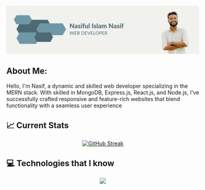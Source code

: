 
<img src="https://raw.githubusercontent.com/nasif07/nasif07/main/banner/Neutral%20Modern%20Web%20Developer%20LinkedIn%20Banner.png" />
</a>

## About Me: 
<p>Hello, I'm Nasif, a dynamic and skilled web developer specializing in the MERN stack. With  skilled in MongoDB, Express.js, React.js, and Node.js, I've successfully crafted responsive and feature-rich websites that blend functionality with a seamless user experience</p>

## :chart_with_upwards_trend: Current Stats

<p align="center">
  <a href="https://git.io/streak-stats"><img src="https://github-readme-streak-stats.herokuapp.com?user=nasif07&theme=vue-dark&hide_border=true&mode=weekly&card_width=489" alt="GitHub Streak" /></a>
</p>


## :computer: Technologies that I know

<p align="center">
  <a href="https://skillicons.dev">
    <img src="https://skillicons.dev/icons?i=html,css,tailwind,js,react,mongodb,nodejs,expressjs,git" />
  </a>
</p>



<!--
**nasif07/nasif07** is a ✨ _special_ ✨ repository because its `README.md` (this file) appears on your GitHub profile.

Here are some ideas to get you started:

- 🔭 I’m currently working on ...
- 🌱 I’m currently learning ...
- 👯 I’m looking to collaborate on ...
- 🤔 I’m looking for help with ...
- 💬 Ask me about ...
- 📫 How to reach me: ...
- 😄 Pronouns: ...
- ⚡ Fun fact: ...
-->
